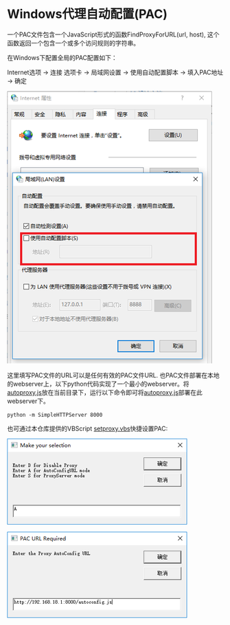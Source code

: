 # Windows代理自动配置(PAC)

一个PAC文件包含一个JavaScript形式的函数FindProxyForURL(url, host), 这个函数返回一个包含一个或多个访问规则的字符串。

在Windows下配置全局的PAC配置如下：

Internet选项 -> 连接 选项卡 -> 局域网设置 -> 使用自动配置脚本 -> 填入PAC地址 -> 确定

![autoconfig.png](autoconfig.png)

这里填写PAC文件的URL可以是任何有效的PAC文件URL. 也PAC文件部署在本地的webserver上，以下python代码实现了一个最小的webserver。将[autoproxy.js](autoproxy.js)放在当前目录下，运行以下命令即可将[autoproxy.js](autoproxy.js)部署在此webserver下。

    python -m SimpleHTTPServer 8000

也可通过本仓库提供的VBScript [setproxy.vbs](setproxy.vbs)快捷设置PAC:

![setproxy.png](setproxy.png)

![setproxy_pac.png](setproxy_pac.png)
